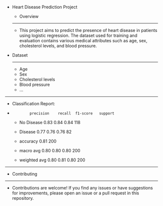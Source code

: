 - Heart Disease Prediction Project
  - Overview
  ____________________
  - This project aims to predict the presence of heart disease in patients using logistic regression. The dataset used for training and evaluation contains various medical attributes such as age, sex, cholesterol levels, and blood pressure.

- Dataset
  _____________________
  - Age
  - Sex
  - Cholesterol levels
  - Blood pressure
  - ...
______________________________________________________________
- Classification Report:
-             precision    recall  f1-score   support

  -  No Disease       0.83      0.84      0.84       118
  -    Disease       0.77      0.76      0.76        82

  -  accuracy                           0.81       200
  -  macro avg       0.80      0.80      0.80       200
  -  weighted avg       0.80      0.81      0.80       200
_______________________________________________________________
- Contributing
 _________________
  - Contributions are welcome! If you find any issues or have suggestions for improvements, please open an issue or a pull request in this repository.

